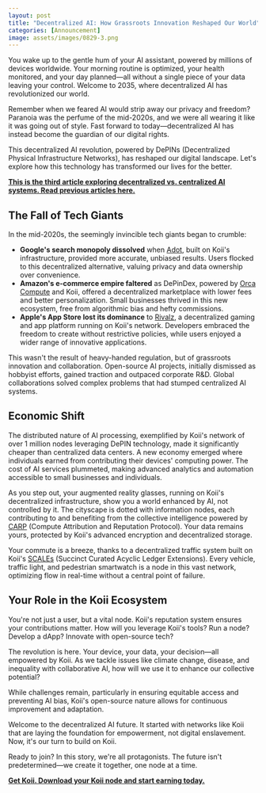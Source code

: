```yaml
---
layout: post
title: "Decentralized AI: How Grassroots Innovation Reshaped Our World"
categories: [Announcement]
image: assets/images/0829-3.png
---
```


You wake up to the gentle hum of your AI assistant, powered by millions of devices worldwide. Your morning routine is optimized, your health monitored, and your day planned—all without a single piece of your data leaving your control. Welcome to 2035, where decentralized AI has revolutionized our world.

Remember when we feared AI would strip away our privacy and freedom? Paranoia was the perfume of the mid-2020s, and we were all wearing it like it was going out of style. Fast forward to today—decentralized AI has instead become the guardian of our digital rights.

This decentralized AI revolution, powered by DePINs (Decentralized Physical Infrastructure Networks), has reshaped our digital landscape. Let's explore how this technology has transformed our lives for the better.

**[This is the third article exploring decentralized vs. centralized AI systems. Read previous articles here.](https://www.koii.network/blog/The-AI-Monopoly/)**

## The Fall of Tech Giants

In the mid-2020s, the seemingly invincible tech giants began to crumble:

- **Google's search monopoly dissolved** when [Adot](https://www.a.xyz/), built on Koii's infrastructure, provided more accurate, unbiased results. Users flocked to this decentralized alternative, valuing privacy and data ownership over convenience.
- **Amazon's e-commerce empire faltered** as DePinDex, powered by [Orca Compute](https://www.orcacompute.com/) and Koii, offered a decentralized marketplace with lower fees and better personalization. Small businesses thrived in this new ecosystem, free from algorithmic bias and hefty commissions.
- **Apple's App Store lost its dominance** to [Rivalz](https://rivalz.ai/), a decentralized gaming and app platform running on Koii's network. Developers embraced the freedom to create without restrictive policies, while users enjoyed a wider range of innovative applications.

This wasn't the result of heavy-handed regulation, but of grassroots innovation and collaboration. Open-source AI projects, initially dismissed as hobbyist efforts, gained traction and outpaced corporate R&D. Global collaborations solved complex problems that had stumped centralized AI systems.

## Economic Shift

The distributed nature of AI processing, exemplified by Koii's network of over 1 million nodes leveraging DePIN technology, made it significantly cheaper than centralized data centers. A new economy emerged where individuals earned from contributing their devices' computing power. The cost of AI services plummeted, making advanced analytics and automation accessible to small businesses and individuals.

As you step out, your augmented reality glasses, running on Koii's decentralized infrastructure, show you a world enhanced by AI, not controlled by it. The cityscape is dotted with information nodes, each contributing to and benefiting from the collective intelligence powered by [CARP](https://www.koii.network/whitepaper.pdf) (Compute Attribution and Reputation Protocol). Your data remains yours, protected by Koii's advanced encryption and decentralized storage.

Your commute is a breeze, thanks to a decentralized traffic system built on Koii's [SCALEs](https://www.koii.network/whitepaper.pdf) (Succinct Curated Acyclic Ledger Extensions). Every vehicle, traffic light, and pedestrian smartwatch is a node in this vast network, optimizing flow in real-time without a central point of failure.

## Your Role in the Koii Ecosystem

You're not just a user, but a vital node. Koii's reputation system ensures your contributions matter. How will you leverage Koii's tools? Run a node? Develop a dApp? Innovate with open-source tech?

The revolution is here. Your device, your data, your decision—all empowered by Koii. As we tackle issues like climate change, disease, and inequality with collaborative AI, how will we use it to enhance our collective potential?

While challenges remain, particularly in ensuring equitable access and preventing AI bias, Koii's open-source nature allows for continuous improvement and adaptation.

Welcome to the decentralized AI future. It started with networks like Koii that are laying the foundation for empowerment, not digital enslavement. Now, it's our turn to build on Koii.

Ready to join? In this story, we're all protagonists. The future isn't predetermined—we create it together, one node at a time.

**[Get Koii. Download your Koii node and start earning today.](https://www.koii.network/node)**
